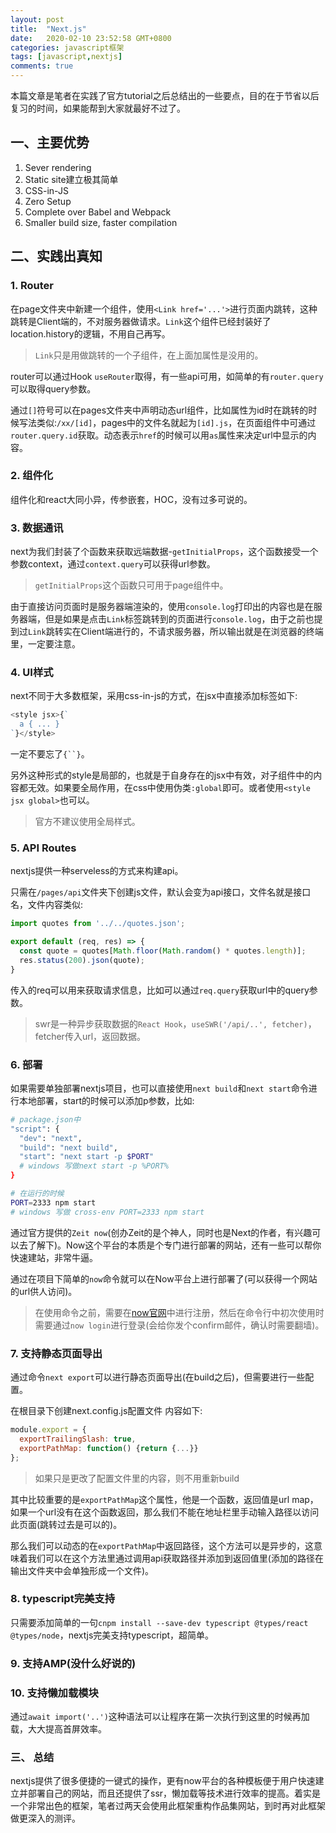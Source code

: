 ```yaml
---
layout: post
title:  "Next.js"
date:   2020-02-10 23:52:58 GMT+0800
categories: javascript框架
tags: [javascript,nextjs]
comments: true
---
```


本篇文章是笔者在实践了官方tutorial之后总结出的一些要点，目的在于节省以后复习的时间，如果能帮到大家就最好不过了。

## 一、主要优势

1. Sever rendering
2. Static site建立极其简单
3. CSS-in-JS
4. Zero Setup
5. Complete over Babel and Webpack
6. Smaller build size, faster compilation

## 二、实践出真知

### 1. Router

在page文件夹中新建一个组件，使用`<Link href='...'>`进行页面内跳转，这种跳转是Client端的，不对服务器做请求。`Link`这个组件已经封装好了location.history的逻辑，不用自己再写。

> `Link`只是用做跳转的一个子组件，在上面加属性是没用的。

router可以通过Hook `useRouter`取得，有一些api可用，如简单的有`router.query`可以取得query参数。

通过`[]`符号可以在pages文件夹中声明动态url组件，比如属性为id时在跳转的时候写法类似:`/xx/[id]`，pages中的文件名就起为`[id].js`，在页面组件中可通过`router.query.id`获取。动态表示`href`的时候可以用`as`属性来决定url中显示的内容。

### 2. 组件化

组件化和react大同小异，传参嵌套，HOC，没有过多可说的。

### 3. 数据通讯

next为我们封装了个函数来获取远端数据-`getInitialProps`，这个函数接受一个参数context，通过`context.query`可以获得url参数。

> `getInitialProps`这个函数只可用于page组件中。

由于直接访问页面时是服务器端渲染的，使用`console.log`打印出的内容也是在服务器端，但是如果是点击`Link`标签跳转到的页面进行`console.log`，由于之前也提到过`Link`跳转实在Client端进行的，不请求服务器，所以输出就是在浏览器的终端里，一定要注意。

### 4. UI样式

next不同于大多数框架，采用css-in-js的方式，在jsx中直接添加标签如下:

```javascript
<style jsx>{`
  a { ... }
`}</style>
```

一定不要忘了`{``}`。

另外这种形式的style是局部的，也就是于自身存在的jsx中有效，对子组件中的内容都无效。如果要全局作用，在css中使用伪类`:global`即可。或者使用`<style jsx global>`也可以。

> 官方不建议使用全局样式。

### 5. API Routes

nextjs提供一种serveless的方式来构建api。

只需在`/pages/api`文件夹下创建js文件，默认会变为api接口，文件名就是接口名，文件内容类似:

```javascript
import quotes from '../../quotes.json';

export default (req, res) => {
  const quote = quotes[Math.floor(Math.random() * quotes.length)];
  res.status(200).json(quote);
}
```

传入的req可以用来获取请求信息，比如可以通过`req.query`获取url中的query参数。

> swr是一种异步获取数据的`React Hook`，`useSWR('/api/..', fetcher)`，fetcher传入url，返回数据。

### 6. 部署

如果需要单独部署nextjs项目，也可以直接使用`next build`和`next start`命令进行本地部署，start的时候可以添加p参数，比如:

```bash
# package.json中
"script": {
  "dev": "next",
  "build": "next build",
  "start": "next start -p $PORT" 
  # windows 写做next start -p %PORT%
}

# 在运行的时候
PORT=2333 npm start
# windows 写做 cross-env PORT=2333 npm start
```

通过官方提供的`Zeit now`(创办Zeit的是个神人，同时也是Next的作者，有兴趣可以去了解下)。Now这个平台的本质是个专门进行部署的网站，还有一些可以帮你快速建站，非常牛逼。

通过在项目下简单的`now`命令就可以在Now平台上进行部署了(可以获得一个网站的url供人访问)。

> 在使用命令之前，需要在[now官网](https://zeit.co/)中进行注册，然后在命令行中初次使用时需要通过`now login`进行登录(会给你发个confirm邮件，确认时需要翻墙)。

### 7. 支持静态页面导出

通过命令`next export`可以进行静态页面导出(在build之后)，但需要进行一些配置。

在根目录下创建next.config.js配置文件 内容如下:

```javascript
module.export = {
  exportTrailingSlash: true,
  exportPathMap: function() {return {...}}
};
```

> 如果只是更改了配置文件里的内容，则不用重新build

其中比较重要的是`exportPathMap`这个属性，他是一个函数，返回值是url map，如果一个url没有在这个函数返回，那么我们不能在地址栏里手动输入路径以访问此页面(跳转过去是可以的)。

那么我们可以动态的在`exportPathMap`中返回路径，这个方法可以是异步的，这意味着我们可以在这个方法里通过调用api获取路径并添加到返回值里(添加的路径在输出文件夹中会单独形成一个文件)。

### 8. typescript完美支持

只需要添加简单的一句`cnpm install --save-dev typescript @types/react @types/node`，nextjs完美支持typescript，超简单。

### 9. 支持AMP(没什么好说的)

### 10. 支持懒加载模块

通过`await import('..')`这种语法可以让程序在第一次执行到这里的时候再加载，大大提高首屏效率。

### 三、 总结

nextjs提供了很多便捷的一键式的操作，更有now平台的各种模板便于用户快速建立并部署自己的网站，而且还提供了ssr，懒加载等技术进行效率的提高。着实是一个非常出色的框架，笔者过两天会使用此框架重构作品集网站，到时再对此框架做更深入的测评。
